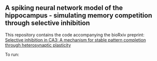 ## A spiking neural network model of the hippocampus - simulating memory competition through selective inhibition

This repository contains the code accompanying the bioRxiv preprint: [Selective inhibition in CA3: A mechanism for stable pattern completion through heterosynaptic plasticity](https://doi.org/10.1101/2024.08.16.608240)

To run:

  
